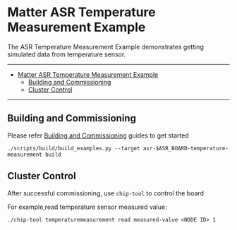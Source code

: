 ﻿# Matter ASR Temperature Measurement Example

The ASR Temperature Measurement Example demonstrates getting simulated data from
temperature sensor.

---

-   [Matter ASR Temperature Measurement Example](#matter-asr-temperature-measurement-example)
    -   [Building and Commissioning](#building-and-commissioning)
    -   [Cluster Control](#cluster-control)

---

## Building and Commissioning

Please refer
[Building and Commissioning](../../../platforms/asr/asr_getting_started_guide.md#building-the-example-application)
guides to get started

```
./scripts/build/build_examples.py --target asr-$ASR_BOARD-temperature-measurement build
```

## Cluster Control

After successful commissioning, use `chip-tool` to control the board

For example,read temperature sensor measured value:

```
./chip-tool temperaturemeasurement read measured-value <NODE ID> 1
```
